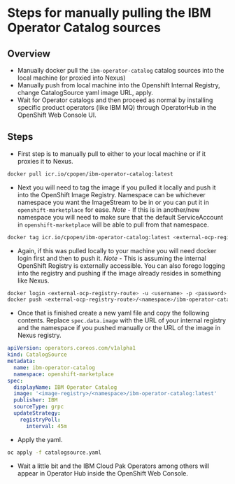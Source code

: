 # Steps for manually pulling the IBM Operator Catalog sources

## Overview
- Manually docker pull the `ibm-operator-catalog` catalog sources into the local machine (or proxied into Nexus)
- Manually push from local machine into the Openshift Internal Registry, change CatalogSource yaml image URL, apply.
- Wait for Operator catalogs and then proceed as normal by installing specific product operators (like IBM MQ) through OperatorHub in the OpenShift Web Console UI.


## Steps
- First step is to manually pull to either to your local machine or if it proxies it to Nexus.
```sh
docker pull icr.io/cpopen/ibm-operator-catalog:latest
```

- Next you will need to tag the image if you pulled it locally and push it into the OpenShift Image Registry. Namespace can be whichever namespace you want the ImageStream to be in or you can put it in `openshift-marketplace` for ease. *Note* - If this is in another/new namespace you will need to make sure that the default ServiceAccount in `openshift-marketplace` will be able to pull from that namespace.
```sh
docker tag icr.io/cpopen/ibm-operator-catalog:latest <external-ocp-registry-route>/<namespace>/ibm-operator-catalog:latest
```

- Again, if this was pulled locally to your machine you will need docker login first and then to push it. *Note* - This is assuming the internal OpenShift Registry is externally accessible. You can also forego logging into the registry and pushing if the image already resides in something like Nexus.
```sh
docker login <external-ocp-registry-route> -u <username> -p <password>
docker push <external-ocp-registry-route>/<namespace>/ibm-operator-catalog:latest
```

- Once that is finished create a new yaml file and copy the following contents. Replace `spec.data.image` with the URL of your internal registry and the namespace if you pushed manually or the URL of the image in Nexus registry.
```yaml
apiVersion: operators.coreos.com/v1alpha1
kind: CatalogSource
metadata:
  name: ibm-operator-catalog
  namespace: openshift-marketplace
spec:
  displayName: IBM Operator Catalog
  image: '<image-registry>/<namespace>/ibm-operator-catalog:latest'
  publisher: IBM
  sourceType: grpc
  updateStrategy:
    registryPoll:
      interval: 45m
```

- Apply the yaml.
```sh
oc apply -f catalogsource.yaml
```

- Wait a little bit and the IBM Cloud Pak Operators among others will appear in Operator Hub inside the OpenShift Web Console.